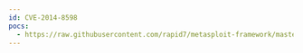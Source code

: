 ```yaml
---
id: CVE-2014-8598
pocs:
  - https://raw.githubusercontent.com/rapid7/metasploit-framework/master/modules/exploits/multi/http/mantisbt_php_exec.rb
---
```

